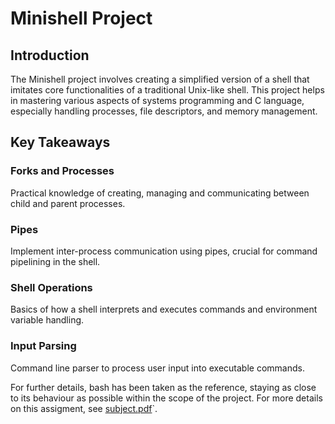 # Minishell Project

## Introduction
The Minishell project involves creating a simplified version of a shell that imitates core functionalities of a traditional Unix-like shell. This project helps in mastering various aspects of systems programming and C language, especially handling processes, file descriptors, and memory management.

## Key Takeaways

### Forks and Processes
Practical knowledge of creating, managing and communicating between child and parent processes.

### Pipes
Implement inter-process communication using pipes, crucial for command pipelining in the shell.

### Shell Operations
Basics of how a shell interprets and executes commands and environment variable handling.

### Input Parsing
Command line parser to process user input into executable commands.

For further details, bash has been taken as the reference, staying as close to its behaviour as possible within the scope of the project. For more details on this assigment, see [subject.pdf](subject.pdf)`.
